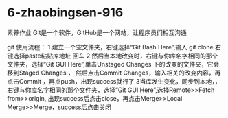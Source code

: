 # 6-zhaobingsen-916
素养作业
Git是一个软件，GitHub是一个网站，让程序员们相互沟通

git 使用流程：
1.建立一个空文件夹，右键选择“Git Bash Here”,输入 git clone 右键选择paste粘贴库地址 回车
2.然后当本地改变时，右键与你库名字相同的那个文件夹，选择“Git GUI Here”,单击Unstaged Changes 下的改变的文件夹，它会移到Staged Changes  ，  然后点击Commit Changes，输入相关的改变内容，再点击Commit ，再点push，出现success就行了
3当库发生变化，同步到本地，，右键与你库名字相同的那个文件夹，选择“Git GUI Here”,选择Remote>>Fetch from>>origin,  出现success后点击close，再点击Merge>>Local Merge>>Merge，success后点击关闭
